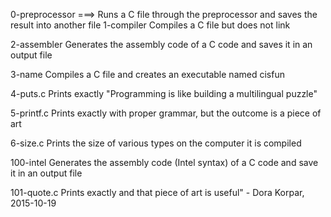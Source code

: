 0-preprocessor ===> Runs a C file through the preprocessor and saves the result into another file
1-compiler	Compiles a C file but does not link

2-assembler	Generates the assembly code of a C code and saves it in an output file

3-name	Compiles a C file and creates an executable named cisfun

4-puts.c	Prints exactly "Programming is like building a multilingual puzzle"

5-printf.c	Prints exactly with proper grammar, but the outcome is a piece of art

6-size.c	Prints the size of various types on the computer it is compiled

100-intel	Generates the assembly code (Intel syntax) of a C code and save it in an output file

101-quote.c	Prints exactly and that piece of art is useful" - Dora Korpar, 2015-10-19
